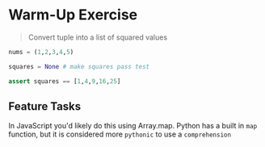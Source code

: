 # Warm-Up Exercise

> Convert tuple into a list of squared values

```python
nums = (1,2,3,4,5)

squares = None # make squares pass test

assert squares == [1,4,9,16,25]
```

## Feature Tasks

In JavaScript you'd likely do this using Array.map. Python has a built in `map` function, but it is considered more `pythonic` to use a `comprehension`
